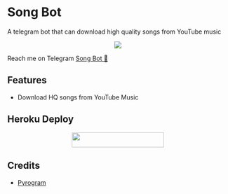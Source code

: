 # Song Bot
A telegram bot that can download high quality songs from YouTube music
<p align="center">
  <img src="https://telegra.ph/file/45d311505e7d3954fb9dc.jpg">
</p>

Reach me on Telegram [Song Bot 🎵](https://t.me/jesongbot)

## Features

- Download HQ songs from YouTube Music

## Heroku Deploy

<p align="center"><a href="https://heroku.com/deploy?template=https://github.com/ImJanindu/JESongBot"> <img src="https://img.shields.io/badge/Deploy%20To%20Heroku-blueviolet?style=for-the-badge&logo=heroku" width="210" height="34.45"/></a></p>

## Credits

- [Pyrogram](https://github.com/pyrogram)
